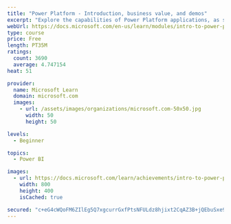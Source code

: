 ```yaml
---
title: "Power Platform - Introduction, business value, and demos"
excerpt: "Explore the capabilities of Power Platform applications, as seen in demonstrations and customer case studies."
webUrl: https://docs.microsoft.com/en-us/learn/modules/intro-to-power-platform-mba/
type: course
price: Free
length: PT35M
ratings:
  count: 3690
  average: 4.747154
heat: 51

provider:
  name: Microsoft Learn
  domain: microsoft.com
  images:
    - url: /assets/images/organizations/microsoft.com-50x50.jpg
      width: 50
      height: 50

levels:
  - Beginner

topics:
  - Power BI

images:
  - url: https://docs.microsoft.com/learn/achievements/intro-to-power-platform-social.png
    width: 800
    height: 400
    isCached: true

secured: "c+eG4cWQoFM6ZIlEg5Q7xgcurrGxfPtsNFULdz8hjixt2CqAZ3B+jQEbuSxe9M7SDQIk3xGkL3JbgQsBQtOAPhmjDhYOfsM5eWEQvU5BbFkqlKFNuupWPBD69VUDqz9jLopDMNzgUEHPLBWasqgNNhDazke1/u05/3fn6m6jiDXefmiO0GETaBK5mbfQUK2DKmAVt1E7j1mBp0JQh75qpOJ8zkOZ0X/B+GCZkZFYcLBv3fvF5H/SXEGuai3+zSt5eQDdOuiyy1ga9zOzKzuaTAIWRYk5G+MQPYLSn8pWJvNuPrXiKEFAyjaQHVRCs8WHhVOhhM5dTwZlASkMIQcN+0JSDHFlUN4PRVaKwEBpNeE2BnostsVlOGNxbsUbzu8QPZZ3fzgaOUbcRJwqzMmQEvDP0CValK23az9d9lEvhds=;yCzHDPu/HArG/xPVHsltpA=="
---
```


